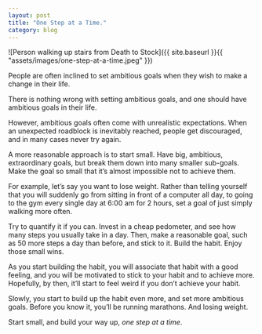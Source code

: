 ```yaml
---
layout: post
title: "One Step at a Time."
category: blog
---
```


![Person walking up stairs from Death to Stock]({{ site.baseurl }}{{ "assets/images/one-step-at-a-time.jpeg" }})

People are often inclined to set ambitious goals when they wish to make a change in their life.

There is nothing wrong with setting ambitious goals, and one should have ambitious goals in their life.

However, ambitious goals often come with unrealistic expectations. When an unexpected roadblock is inevitably reached, people get discouraged, and in many cases never try again.

A more reasonable approach is to start small. Have big, ambitious, extraordinary goals, but break them down into many smaller sub-goals. Make the goal so small that it’s almost impossible not to achieve them.

For example, let’s say you want to lose weight. Rather than telling yourself that you will suddenly go from sitting in front of a computer all day, to going to the gym every single day at 6:00 am for 2 hours, set a goal of just simply walking more often.

Try to quantify it if you can. Invest in a cheap pedometer, and see how many steps you usually take in a day. Then, make a reasonable goal, such as 50 more steps a day than before, and stick to it. Build the habit. Enjoy those small wins.

As you start building the habit, you will associate that habit with a good feeling, and you will be motivated to stick to your habit and to achieve more. Hopefully, by then, it’ll start to feel weird if you don’t achieve your habit.

Slowly, you start to build up the habit even more, and set more ambitious goals. Before you know it, you’ll be running marathons. And losing weight.

Start small, and build your way up, *one step at a time*.
